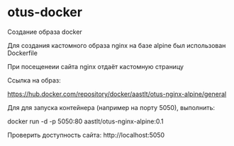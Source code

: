 # otus-docker
Создание образа docker


Для создания кастомного образа nginx на базе alpine был использован Dockerfile

При посещенеии сайта nginx отдаёт кастомную страницу

Ссылка на образ:

https://hub.docker.com/repository/docker/aastlt/otus-nginx-alpine/general


Для для запуска контейнера (например на порту 5050), выполнить:

docker run -d -p 5050:80 aastlt/otus-nginx-alpine:0.1

Проверить доступность сайта: http://localhost:5050
